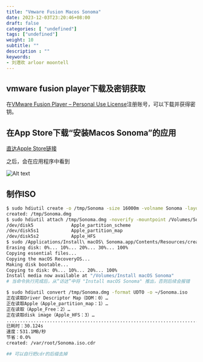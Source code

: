 ```yaml
---
title: "Vmware Fusion Macos Sonoma"
date: 2023-12-03T23:20:46+08:00
draft: false
categories: [ "undefined"]
tags: ["undefined"]
weight: 10
subtitle: ""
description : ""
keywords:
- 刘港欢 arloor moontell
---
```


## vmware fusion player下载及密钥获取

在[VMware Fusion Player – Personal Use License](https://customerconnect.vmware.com/en/evalcenter?p=fusion-player-personal-13)注册账号，可以下载并获得密钥。

## 在App Store下载“安装Macos Sonoma”的应用

[直达Apple Store链接](https://apps.apple.com/us/app/macos-sonoma/id6450717509?mt=12)

之后，会在应用程序中看到

![Alt text](/img/install-macos-sonoma.png)

## 制作ISO

```bash
$ sudo hdiutil create -o /tmp/Sonoma -size 16000m -volname Sonoma -layout SPUD -fs HFS+J
created: /tmp/Sonoma.dmg
$ sudo hdiutil attach /tmp/Sonoma.dmg -noverify -mountpoint /Volumes/Sonoma
/dev/disk5          	Apple_partition_scheme         	
/dev/disk5s1        	Apple_partition_map            	
/dev/disk5s2        	Apple_HFS
$ sudo /Applications/Install\ macOS\ Sonoma.app/Contents/Resources/createinstallmedia --volume /Volumes/Sonoma --nointeraction
Erasing disk: 0%... 10%... 20%... 30%... 100%
Copying essential files...
Copying the macOS RecoveryOS...
Making disk bootable...
Copying to disk: 0%... 10%... 20%... 100%
Install media now available at "/Volumes/Install macOS Sonoma"
# 当命令执行完成后，从“访达”中将 "Install macOS Sonoma" 推出，否则后续会报错

$ sudo hdiutil convert /tmp/Sonoma.dmg -format UDTO -o ~/Sonoma.iso
正在读取Driver Descriptor Map（DDM：0）…
正在读取Apple（Apple_partition_map：1）…
正在读取（Apple_Free：2）…
正在读取disk image（Apple_HFS：3）…
..........................................................................................................
已耗时：30.124s
速度：531.1MB/秒
节省：0.0%
created: /var/root/Sonoma.iso.cdr

## 可以自行把cdr的后缀去掉
```